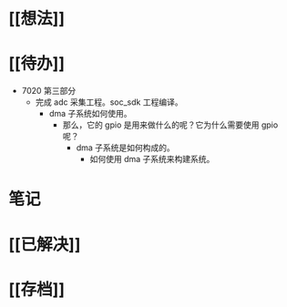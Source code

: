 # [[想法]]

# [[待办]]
- 7020 第三部分
	- 完成 adc 采集工程。soc_sdk 工程编译。
		- dma 子系统如何使用。
			- 那么，它的 gpio 是用来做什么的呢？它为什么需要使用 gpio 呢？
				- dma 子系统是如何构成的。
					- 如何使用 dma 子系统来构建系统。
# 笔记

# [[已解决]]

# [[存档]]